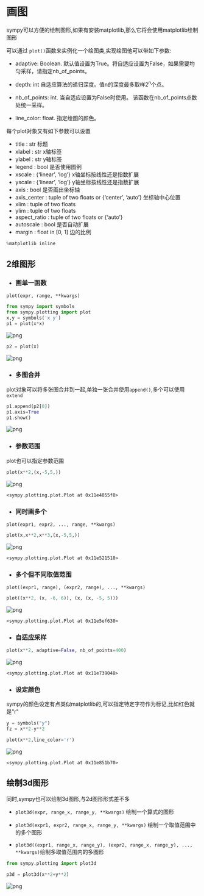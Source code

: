 
# 画图

sympy可以方便的绘制图形,如果有安装matplotlib,那么它将会使用matplotlib绘制图形

可以通过 `plot()`函数来实例化一个绘图类,实现绘图他可以带如下参数:

+ adaptive: Boolean. 
    默认值设置为True。将自适应设置为False，如果需要均匀采样，请指定nb_of_points。

+ depth: int 
    自适应算法的递归深度。值n的深度最多取样$2^n$个点。
    
+ nb_of_points: int. 
    当自适应设置为False时使用。
    该函数在nb_of_points点数处统一采样。

+ line_color: float. 指定绘图的颜色。

每个plot对象又有如下参数可以设置

+ title : str 标题
+ xlabel : str x轴标签
+ ylabel : str y轴标签
+ legend : bool 是否使用图例
+ xscale : {‘linear’, ‘log’} x轴坐标按线性还是指数扩展
+ yscale : {‘linear’, ‘log’} y轴坐标按线性还是指数扩展
+ axis : bool 是否画出坐标轴
+ axis_center : tuple of two floats or {‘center’, ‘auto’} 坐标轴中心位置
+ xlim : tuple of two floats 
+ ylim : tuple of two floats
+ aspect_ratio : tuple of two floats or {‘auto’} 
+ autoscale : bool 是否自动扩展
+ margin : float in [0, 1] 边的比例


```python
%matplotlib inline
```

## 2维图形

+ ### 画单一函数

`plot(expr, range, **kwargs)`


```python
from sympy import symbols
from sympy.plotting import plot
x,y = symbols('x y')
p1 = plot(x*x)
```


![png](output_4_0.png)



```python
p2 = plot(x)
```


![png](output_5_0.png)


+ ### 多图合并

plot对象可以将多张图合并到一起,单独一张合并使用`append()`,多个可以使用`extend`


```python
p1.append(p2[0])
p1.axis=True
p1.show()
```


![png](output_7_0.png)


+ ### 参数范围

plot也可以指定参数范围


```python
plot(x**2,(x,-5,5,))
```


![png](output_9_0.png)





    <sympy.plotting.plot.Plot at 0x11e4055f8>



+ ### 同时画多个

`plot(expr1, expr2, ..., range, **kwargs)`


```python
plot(x,x**2,x**3,(x,-5,5,))
```


![png](output_11_0.png)





    <sympy.plotting.plot.Plot at 0x11e521518>



+ ### 多个但不同取值范围

`plot((expr1, range), (expr2, range), ..., **kwargs)`


```python
plot((x**2, (x, -6, 6)), (x, (x, -5, 5)))
```


![png](output_13_0.png)





    <sympy.plotting.plot.Plot at 0x11e5ef630>



+ ### 自适应采样


```python
plot(x**2, adaptive=False, nb_of_points=400)
```


![png](output_15_0.png)





    <sympy.plotting.plot.Plot at 0x11e739048>



+ ### 设定颜色

sympy的颜色设定有点类似matplotlib的,可以指定特定字符作为标记,比如红色就是"r"


```python
y = symbols("y")
fz = x**2-y**2
```


```python
plot(x**2,line_color='r')
```


![png](output_18_0.png)





    <sympy.plotting.plot.Plot at 0x11e851b70>



## 绘制3d图形

同时,sympy也可以绘制3d图形,与2d图形形式差不多

+ `plot3d(expr, range_x, range_y, **kwargs)` 绘制一个算式的图形

+ `plot3d(expr1, expr2, range_x, range_y, **kwargs)` 绘制一个取值范围中的多个图形

+ `plot3d((expr1, range_x, range_y), (expr2, range_x, range_y), ..., **kwargs)`绘制多取值范围内的多图形


```python
from sympy.plotting import plot3d
```


```python
p3d = plot3d(x**2+y**2)
```


![png](output_21_0.png)

